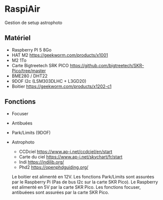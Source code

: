 # RaspiAir
Gestion de setup astrophoto

## Matériel
- Raspberry PI 5 8Go
- HAT M2 https://geekworm.com/products/x1001
- M2 1To
- Carte Bigtreetech SRK PICO https://github.com/bigtreetech/SKR-Pico/tree/master
- BME280 / DHT22
- 9DOF I2c (LSM303DLHC + L3GD20)
- Boitier https://geekworm.com/products/x1202-c1

## Fonctions
- Focuser
- Antibuées
- Park/Limits (9DOF)
- Astrophoto
  - CCDciel https://www.ap-i.net/ccdciel/en/start
  - Carte du ciel https://www.ap-i.net/skychart/fr/start
  - Indi https://indilib.org/
  - Phd2 https://openphdguiding.org/

  Le boitier est alimenté en 12V.
  Les fonctions Park/Limits sont assurées par le Raspberry Pi (Pas de bus I2c sur la carte SKR Pico).
  Le Raspberry est alimenté en 5V par la carte SKR Pico.
  Les fonctions focuser, antibuéees sont assurées par la carte SKR Pico.
